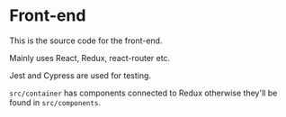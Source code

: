 # Front-end

This is the source code for the front-end. 

Mainly uses React, Redux, react-router etc.

Jest and Cypress are used for testing.

`src/container` has components connected to Redux otherwise they'll be found in `src/components`.
